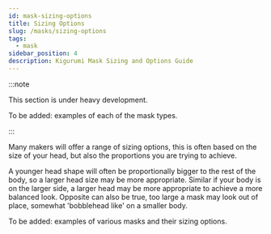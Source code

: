 ```yaml
---
id: mask-sizing-options
title: Sizing Options
slug: /masks/sizing-options
tags:
  - mask
sidebar_position: 4
description: Kigurumi Mask Sizing and Options Guide
---
```


:::note

This section is under heavy development.

To be added: examples of each of the mask types.

:::

Many makers will offer a range of sizing options, this is often based on the size of your head, but also the proportions you are trying to achieve.

A younger head shape will often be proportionally bigger to the rest of the body, so a larger head size may be more appropriate. Similar if your body is on the larger side, a larger head may be more appropriate to achieve a more balanced look. Opposite can also be true, too large a mask may look out of place, somewhat 'bobblehead like' on a smaller body.

To be added: examples of various masks and their sizing options.